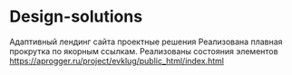 ﻿# Design-solutions

Адаптивный лендинг сайта проектные решения
Реализована плавная прокрутка по якорным ссылкам.
Реализованы состояния элементов
https://aprogger.ru/project/evklug/public_html/index.html

